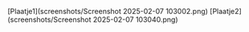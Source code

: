 [Plaatje1](screenshots/Screenshot 2025-02-07 103002.png)
[Plaatje2](screenshots/Screenshot 2025-02-07 103040.png)
